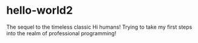 # hello-world2
The sequel to the timeless classic
Hi humans!  Trying to take my first steps into the realm of professional programming!
